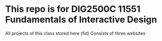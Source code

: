 # This repo is for DIG2500C 11551 Fundamentals of Interactive Design
All projects of this class stored here (fid)
Consists of three websites
